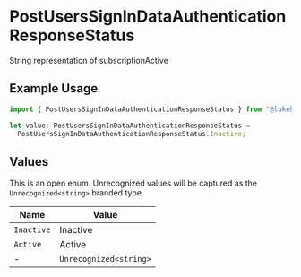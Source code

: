 # PostUsersSignInDataAuthenticationResponseStatus

String representation of subscriptionActive

## Example Usage

```typescript
import { PostUsersSignInDataAuthenticationResponseStatus } from "@lukehagar/plexjs/sdk/models/operations";

let value: PostUsersSignInDataAuthenticationResponseStatus =
  PostUsersSignInDataAuthenticationResponseStatus.Inactive;
```

## Values

This is an open enum. Unrecognized values will be captured as the `Unrecognized<string>` branded type.

| Name                   | Value                  |
| ---------------------- | ---------------------- |
| `Inactive`             | Inactive               |
| `Active`               | Active                 |
| -                      | `Unrecognized<string>` |